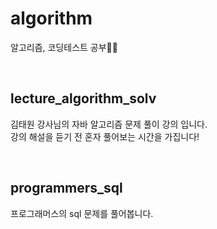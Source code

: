 # algorithm
알고리즘, 코딩테스트 공부👩‍💻

<br/>

## lecture_algorithm_solv
김태원 강사님의 자바 알고리즘 문제 풀이 강의 입니다. <br/>
강의 해설을 듣기 전 혼자 풀어보는 시간을 가집니다!


<br/>

## programmers_sql
프로그래머스의 sql 문제를 풀어봅니다.
